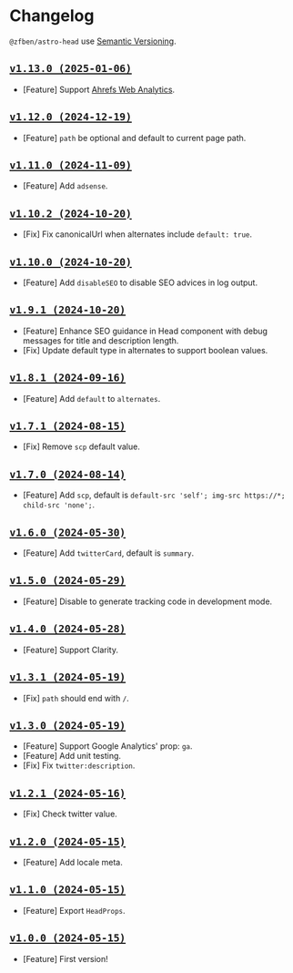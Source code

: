 # Changelog

`@zfben/astro-head` use [Semantic Versioning](https://semver.org/).

## [`v1.13.0 (2025-01-06)`](https://github.com/zfben/astro-head/compare/v1.12.0...v1.13.0)

- [Feature] Support [Ahrefs Web Analytics](https://ahrefs.com/web-analytics).

## [`v1.12.0 (2024-12-19)`](https://github.com/zfben/astro-head/compare/v1.11.0...v1.12.0)

- [Feature] `path` be optional and default to current page path.

## [`v1.11.0 (2024-11-09)`](https://github.com/zfben/astro-head/compare/v1.10.2...v1.11.0)

- [Feature] Add `adsense`.

## [`v1.10.2 (2024-10-20)`](https://github.com/zfben/astro-head/compare/v1.10.0...v1.10.2)

- [Fix] Fix canonicalUrl when alternates include `default: true`.

## [`v1.10.0 (2024-10-20)`](https://github.com/zfben/astro-head/compare/v1.9.1...v1.10.0)

- [Feature] Add `disableSEO` to disable SEO advices in log output.

## [`v1.9.1 (2024-10-20)`](https://github.com/zfben/astro-head/compare/v1.8.1...v1.9.1)

- [Feature] Enhance SEO guidance in Head component with debug messages for title and description length.
- [Fix] Update default type in alternates to support boolean values.

## [`v1.8.1 (2024-09-16)`](https://github.com/zfben/astro-head/compare/v1.7.1...v1.8.1)

- [Feature] Add `default` to `alternates`.

## [`v1.7.1 (2024-08-15)`](https://github.com/zfben/astro-head/compare/v1.7.0...v1.7.1)

- [Fix] Remove `scp` default value.

## [`v1.7.0 (2024-08-14)`](https://github.com/zfben/astro-head/compare/v1.6.0...v1.7.0)

- [Feature] Add `scp`, default is `default-src 'self'; img-src https://*; child-src 'none';`.

## [`v1.6.0 (2024-05-30)`](https://github.com/zfben/astro-head/compare/v1.5.0...v1.6.0)

- [Feature] Add `twitterCard`, default is `summary`.

## [`v1.5.0 (2024-05-29)`](https://github.com/zfben/astro-head/compare/v1.4.0...v1.5.0)

- [Feature] Disable to generate tracking code in development mode.

## [`v1.4.0 (2024-05-28)`](https://github.com/zfben/astro-head/compare/v1.3.1...v1.4.0)

- [Feature] Support Clarity.

## [`v1.3.1 (2024-05-19)`](https://github.com/zfben/astro-head/compare/v1.3.0...v1.3.1)

- [Fix] `path` should end with `/`.

## [`v1.3.0 (2024-05-19)`](https://github.com/zfben/astro-head/compare/v1.2.1...v1.3.0)

- [Feature] Support Google Analytics' prop: `ga`.
- [Feature] Add unit testing.
- [Fix] Fix `twitter:description`.

## [`v1.2.1 (2024-05-16)`](https://github.com/zfben/astro-head/compare/v1.2.0...v1.2.1)

- [Fix] Check twitter value.

## [`v1.2.0 (2024-05-15)`](https://github.com/zfben/astro-head/compare/v1.1.0...v1.2.0)

- [Feature] Add locale meta.

## [`v1.1.0 (2024-05-15)`](https://github.com/zfben/astro-head/compare/v1.0.0...v1.1.0)

- [Feature] Export `HeadProps`.

## [`v1.0.0 (2024-05-15)`](https://github.com/zfben/astro-head/compare/v0.0.0...v1.0.0)

- [Feature] First version!
